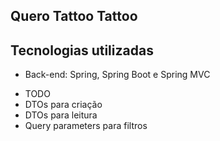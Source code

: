 <h2>Quero Tattoo Tattoo</h2>


<h2> Tecnologias utilizadas </h2>
<ul>
<li> Back-end:  Spring, Spring Boot e Spring MVC </li>
</ul>

<ul>
<li>TODO</li>
<li>DTOs para criação</li>
<li>DTOs para leitura</li>
<li>Query parameters para filtros</li>
</ul>